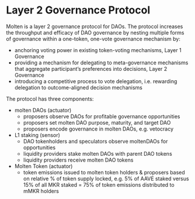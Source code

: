 # Layer 2 Governance Protocol

Molten is a layer 2 governance protocol for DAOs. The protocol increases the throughput and efficacy of DAO governance by nesting multiple forms of governance within a one-token, one-vote governance mechanism by:

- anchoring voting power in existing token-voting mechanisms, Layer 1 Governance
- providing a mechanism for delegating to meta-governance mechanisms that aggregate participant’s preferences into decisions, Layer 2 Governance
- introducing a competitive process to vote delegation, i.e. rewarding delegation to outcome-aligned decision mechanisms

The protocol has three components:

- molten DAOs (actuator)
    - proposers observe DAOs for profitable governance opportunities
    - proposers set molten DAO purpose, maturity, and target DAO
    - proposers encode governance in molten DAOs, e.g. vetocracy
- L1 staking (sensor)
    - DAO tokenholders and speculators observe moltenDAOs for opportunities
    - liquidity providers stake molten DAOs with parent DAO tokens
    - liquidity providers receive molten DAO tokens
- Molten Token (actuator)
    - token emissions issued to molten token holders & proposers based on relative % of token supply locked, e.g. 5% of AAVE staked versus 15% of all MKR staked = 75% of token emissions distributed to mMKR holders